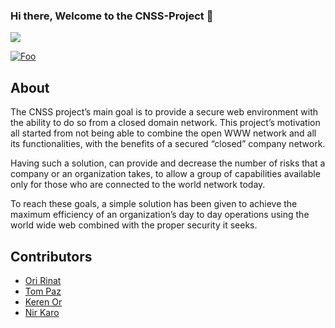 ### Hi there, Welcome to the CNSS-Project 👋

[<img src="./img/cnss_logo.png">](http://cnss-project.github.io)

[![Foo](http://www.google.com.au/images/nav_logo7.png)](http://google.com.au/)


## About

<p>
The CNSS project’s main goal is to provide a secure web environment with the ability to do so from a closed domain network. This project’s motivation all started from not being able to combine the open WWW network and all its functionalities, with the benefits of a secured “closed” company network.

Having such a solution, can provide and decrease the number of risks that a company or an organization takes, to allow a group of capabilities available only for those who are connected to the world network today.

To reach these goals, a simple solution has been given to achieve the maximum efficiency of an organization’s day to day operations using the world wide web combined with the proper security it seeks.
</p>

## Contributors

- [Ori Rinat](https://github.com/oririnat)
- [Tom Paz](https://github.com/tomp332) 
- [Keren Or](https://github.com/keren-or-b)
- [Nir Karo](https://github.com/NirKaro)
